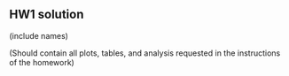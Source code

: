 
## HW1 solution

(include names)

(Should contain all plots, tables, and analysis requested in the instructions of the homework)

